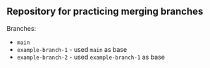 ## Repository for practicing merging branches

Branches:
- `main`
- `example-branch-1` - used `main` as base
- `example-branch-2` - used `example-branch-1` as base

